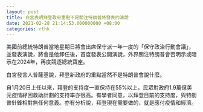 ```yaml
---
layout: post
title: 白宮表明拜登政府重點不是關注特朗普將發表的演說
date: 2021-02-28 21:14:53.000000000 +08:00
categories: rthk
---
```


美國前總統特朗普當地星期日將會出席保守派一年一度的「保守政治行動會議」，並發表演說，將會是他卸任後，首度發表公開演說，外界關注特朗普會否明示或暗示在2024年，再度競逐總統寶座。

白宮發言人普薩基說，拜登新政府的重點當然不是特朗普會說什麼。

自1月20日上任以來，拜登的支持度一直保持在55%以上，民眾對政府1.9萬億美元疫情紓困救助計劃的支持率亦很高。有學者同意，以拜登目前的支持度，與特朗普針鋒相對無任何意義。亦有分析說，拜登現在需要做的，就是應付疫情和經濟。
